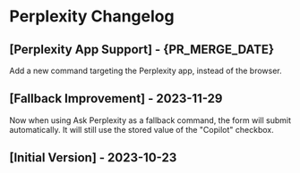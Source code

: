 # Perplexity Changelog

## [Perplexity App Support] - {PR_MERGE_DATE}

Add a new command targeting the Perplexity app, instead of the browser.

## [Fallback Improvement] - 2023-11-29

Now when using Ask Perplexity as a fallback command, the form will submit automatically. It will still use the stored value of the "Copilot" checkbox.

## [Initial Version] - 2023-10-23
